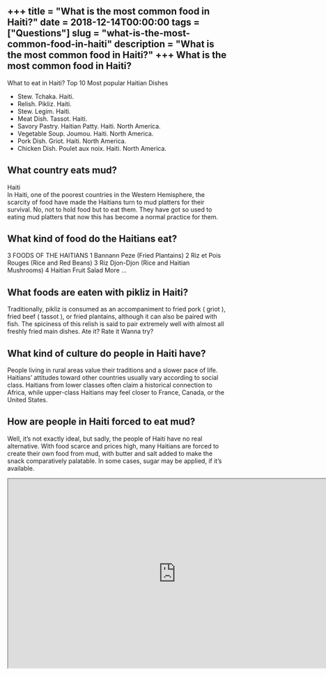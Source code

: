 +++
title = "What is the most common food in Haiti?"
date = 2018-12-14T00:00:00
tags = ["Questions"]
slug = "what-is-the-most-common-food-in-haiti"
description = "What is the most common food in Haiti?"
+++
What is the most common food in Haiti?
--------------------------------------

What to eat in Haiti? Top 10 Most popular Haitian Dishes

- Stew. Tchaka. Haiti.
- Relish. Pikliz. Haiti.
- Stew. Legim. Haiti.
- Meat Dish. Tassot. Haiti.
- Savory Pastry. Haitian Patty. Haiti. North America.
- Vegetable Soup. Joumou. Haiti. North America.
- Pork Dish. Griot. Haiti. North America.
- Chicken Dish. Poulet aux noix. Haiti. North America.

What country eats mud?
----------------------

Haiti  
In Haiti, one of the poorest countries in the Western Hemisphere, the scarcity of food have made the Haitians turn to mud platters for their survival. No, not to hold food but to eat them. They have got so used to eating mud platters that now this has become a normal practice for them.

What kind of food do the Haitians eat?
--------------------------------------

 3 FOODS OF THE HAITIANS 1 Bannann Peze (Fried Plantains) 2 Riz et Pois Rouges (Rice and Red Beans) 3 Riz Djon-Djon (Rice and Haitian Mushrooms) 4 Haitian Fruit Salad More …

What foods are eaten with pikliz in Haiti?
------------------------------------------

Traditionally, pikliz is consumed as an accompaniment to fried pork ( griot ), fried beef ( tassot ), or fried plantains, although it can also be paired with fish. The spiciness of this relish is said to pair extremely well with almost all freshly fried main dishes. Ate it? Rate it Wanna try?

What kind of culture do people in Haiti have?
---------------------------------------------

People living in rural areas value their traditions and a slower pace of life. Haitians’ attitudes toward other countries usually vary according to social class. Haitians from lower classes often claim a historical connection to Africa, while upper-class Haitians may feel closer to France, Canada, or the United States.

How are people in Haiti forced to eat mud?
------------------------------------------

Well, it’s not exactly ideal, but sadly, the people of Haiti have no real alternative. With food scarce and prices high, many Haitians are forced to create their own food from mud, with butter and salt added to make the snack comparatively palatable. In some cases, sugar may be applied, if it’s available.

<iframe allow="accelerometer; autoplay; clipboard-write; encrypted-media; gyroscope; picture-in-picture" allowfullscreen="" class="__youtube_prefs__  epyt-is-override  no-lazyload" data-no-lazy="1" data-origheight="433" data-origwidth="770" data-skipgform_ajax_framebjll="" height="433" id="_ytid_50557" loading="lazy" src="https://www.youtube.com/embed/s3337cj4sJQ?enablejsapi=1&autoplay=0&cc_load_policy=0&cc_lang_pref=&iv_load_policy=1&loop=0&modestbranding=0&rel=1&fs=1&playsinline=0&autohide=2&theme=dark&color=red&controls=1&" title="YouTube player" width="770"></iframe>